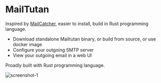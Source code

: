 MailTutan
=========

Inspired by [MailCatcher](https://mailcatcher.me/), easier to install, build in Rust programming language.

* Download standalone Mailtutan binary, or build from source, or use docker image
* Configure your outgoing SMTP server
* View your outgoing email in a web UI

Proadly built with Rust programming language.

![screenshot-1](https://raw.githubusercontent.com/mailtutan/mailtutan/main/screenshot-1.jpg)
